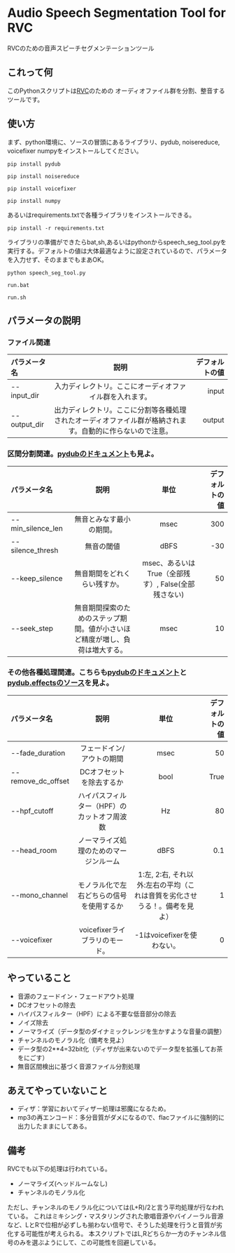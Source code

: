 # Audio Speech Segmentation Tool for RVC
RVCのための音声スピーチセグメンテーションツール

## これって何
このPythonスクリプトは[RVC](https://github.com/liujing04/Retrieval-based-Voice-Conversion-WebUI)のための
オーディオファイル群を分割、整音するツールです。

## 使い方
まず、python環境に、ソースの冒頭にあるライブラリ、pydub, noisereduce, voicefixer numpyをインストールしてください。

`pip install pydub`

`pip install noisereduce`

`pip install voicefixer`

`pip install numpy`

あるいはrequirements.txtで各種ライブラリをインストールできる。

`pip install -r requirements.txt`

ライブラリの準備ができたらbat,sh,あるいはpythonからspeech_seg_tool.pyを実行する。デフォルトの値は大体最適なように設定されているので、パラメータを入力せず、そのままでもまあOK。

`python speech_seg_tool.py`

`run.bat`

`run.sh`


## パラメータの説明
### ファイル関連

| パラメータ名 | 説明 | デフォルトの値 |
| :-- | :-: | --: |
| --input_dir | 入力ディレクトリ。ここにオーディオファイル群を入れます。 | input |
| --output_dir | 出力ディレクトリ。ここに分割等各種処理されたオーディオファイル群が格納されます。自動的に作らないので注意。 | output |

### 区間分割関連。[pydubのドキュメント](https://github.com/jiaaro/pydub/blob/master/API.markdown)も見よ。

| パラメータ名 | 説明 | 単位 | デフォルトの値 |
| :-- | :-: | :-: | --: |
| --min_silence_len | 無音とみなす最小の期間。 | msec | 300 |
| --silence_thresh | 無音の閾値 | dBFS | -30 |
| --keep_silence| 無音期間をどれくらい残すか。 | msec、あるいはTrue（全部残す）, False(全部残さない) | 50 |
| --seek_step| 無音期間探索のためのステップ期間。値が小さいほど精度が増し、負荷は増大する。 | msec | 10 |


### その他各種処理関連。こちらも[pydubのドキュメント](https://github.com/jiaaro/pydub/blob/master/API.markdown)と[pydub.effectsのソース](https://github.com/jiaaro/pydub/blob/master/pydub/effects.py)を見よ。
| パラメータ名 | 説明 | 単位 | デフォルトの値 |
| :-- | :-: | :-: | --: |
| --fade_duration | フェードイン/アウトの期間 | msec | 50 |
| --remove_dc_offset | DCオフセットを除去するか | bool | True |
| --hpf_cutoff| ハイパスフィルター（HPF）のカットオフ周波数 | Hz | 80 |
| --head_room | ノーマライズ処理のためのマージンルーム | dBFS | 0.1 |
| --mono_channel| モノラル化で左右どちらの信号を使用するか | 1:左, 2:右, それ以外:左右の平均（これは音質を劣化させうる！。備考を見よ） | 1 |
| --voicefixer| voicefixerライブラリのモード。 | -1はvoicefixerを使わない。 | 0 |


## やっていること
- 音源のフェードイン・フェードアウト処理
- DCオフセットの除去
- ハイパスフィルター（HPF）による不要な低音部分の除去
- ノイズ除去
- ノーマライズ（データ型のダイナミックレンジを生かすような音量の調整）
- チャンネルのモノラル化（備考を見よ）
- データ型の2**4=32bit化（ディザが出来ないのでデータ型を拡張してお茶をにごす）
- 無音区間検出に基づく音源ファイル分割処理

## あえてやっていないこと
- ディザ：学習においてディザー処理は邪魔になるため。
- mp3の再エンコード：多分音質がダメになるので、flacファイルに強制的に出力したままにしてある。

## 備考
RVCでも以下の処理は行われている。
- ノーマライズ(ヘッドルームなし)
- チャンネルのモノラル化

ただし、チャンネルのモノラル化については(L+R)/2と言う平均処理が行なわれている。
これはミキシング・マスタリングされた歌唱音源やバイノーラル音源など、LとRで位相が必ずしも揃わない信号で、そうした処理を行うと音質が劣化する可能性が考えられる。
本スクリプトではL,Rどちらか一方のチャンネル信号のみを選ぶようにして、この可能性を回避している。
